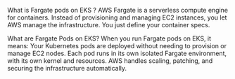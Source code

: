 What is Fargate pods on EKS ?
    AWS Fargate is a serverless compute engine for containers. Instead of provisioning and managing EC2 instances, you let AWS manage the infrastructure. You just define your container specs.

What are Fargate Pods on EKS?
    When you run Fargate pods on EKS, it means:
    Your Kubernetes pods are deployed without needing to provision or manage EC2 nodes.
    Each pod runs in its own isolated Fargate environment, with its own kernel and resources.
    AWS handles scaling, patching, and securing the infrastructure automatically.